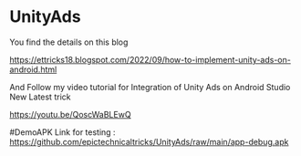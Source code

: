 # UnityAds

You find the details on this blog

https://ettricks18.blogspot.com/2022/09/how-to-implement-unity-ads-on-android.html


And Follow my video tutorial for 
Integration of Unity Ads on Android Studio
New Latest trick 

https://youtu.be/QoscWaBLEwQ

#DemoAPK Link for testing : 
https://github.com/epictechnicaltricks/UnityAds/raw/main/app-debug.apk
